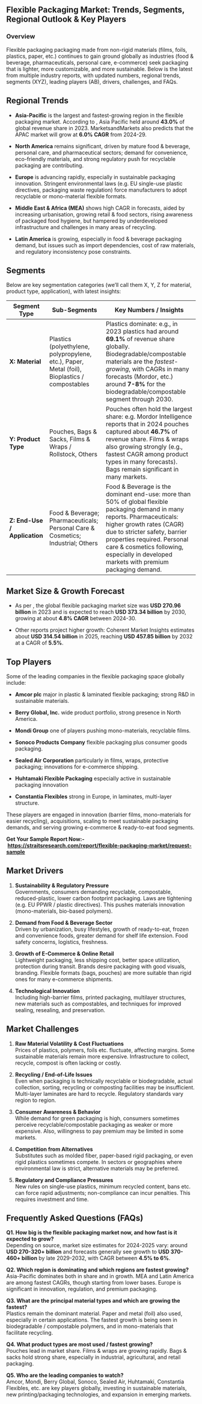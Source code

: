 <h2 data-start="267" data-end="345">Flexible Packaging Market: Trends, Segments, Regional Outlook &amp; Key Players</h2>
<h3 data-start="347" data-end="359"><strong data-start="347" data-end="359">Overview</strong></h3>
<p data-start="361" data-end="1118">Flexible packaging packaging made from non-rigid materials (films, foils, plastics, paper, etc.) continues to gain ground globally as industries (food &amp; beverage, pharmaceuticals, personal care, e-commerce) seek packaging that is lighter, more customizable, and more sustainable. Below is the latest from multiple industry reports, with updated numbers, regional trends, segments (XYZ), leading players (AB), drivers, challenges, and FAQs.&nbsp;</p>
<h2 data-start="1125" data-end="1143">Regional Trends</h2>
<ul data-start="1145" data-end="2615">
<li data-start="1145" data-end="1514">
<p data-start="1147" data-end="1514"><strong data-start="1147" data-end="1163">Asia-Pacific</strong> is the largest and fastest-growing region in the flexible packaging market. According to , Asia Pacific held around <strong data-start="1299" data-end="1308">43.0%</strong> of global revenue share in 2023.   MarketsandMarkets also predicts that the APAC market will grow at <strong data-start="1447" data-end="1460">6.0% CAGR</strong> from 2024-29.</p>
</li>
<li data-start="1515" data-end="1790">
<p data-start="1517" data-end="1790"><strong data-start="1517" data-end="1534">North America</strong> remains significant, driven by mature food &amp; beverage, personal care, and pharmaceutical sectors; demand for convenience, eco-friendly materials, and strong regulatory push for recyclable packaging are contributing.</p>
</li>
<li data-start="1791" data-end="2085">
<p data-start="1793" data-end="2085"><strong data-start="1793" data-end="1803">Europe</strong> is advancing rapidly, especially in sustainable packaging innovation. Stringent environmental laws (e.g. EU single-use plastic directives, packaging waste regulation) force manufacturers to adopt recyclable or mono-material flexible formats.&nbsp;</p>
</li>
<li data-start="2086" data-end="2385">
<p data-start="2088" data-end="2385"><strong data-start="2088" data-end="2118">Middle East &amp; Africa (MEA)</strong> shows high CAGR in forecasts, aided by increasing urbanisation, growing retail &amp; food sectors, rising awareness of packaged food hygiene, but hampered by underdeveloped infrastructure and challenges in many areas of recycling.</p>
</li>
<li data-start="2386" data-end="2615">
<p data-start="2388" data-end="2615"><strong data-start="2388" data-end="2405">Latin America</strong> is growing, especially in food &amp; beverage packaging demand, but issues such as import dependencies, cost of raw materials, and regulatory inconsistency pose constraints.&nbsp;</p>
</li>
</ul>
<h2 data-start="2622" data-end="2639">Segments&nbsp;</h2>
<p data-start="2641" data-end="2767">Below are key segmentation categories (we&rsquo;ll call them X, Y, Z for material, product type, application), with latest insights:</p>
<div class="_tableContainer_1rjym_1">
<div class="group _tableWrapper_1rjym_13 flex w-fit flex-col-reverse" tabindex="-1">
<table class="w-fit min-w-(--thread-content-width)" data-start="2769" data-end="4238">
<thead data-start="2769" data-end="2825">
<tr data-start="2769" data-end="2825">
<th data-start="2769" data-end="2784" data-col-size="sm">Segment Type</th>
<th data-start="2784" data-end="2799" data-col-size="md">Sub-Segments</th>
<th data-start="2799" data-end="2825" data-col-size="xl">Key Numbers / Insights</th>
</tr>
</thead>
<tbody data-start="2840" data-end="4238">
<tr data-start="2840" data-end="3303">
<td data-start="2840" data-end="2858" data-col-size="sm"><strong data-start="2842" data-end="2857">X: Material</strong></td>
<td data-start="2858" data-end="2954" data-col-size="md">Plastics (polyethylene, polypropylene, etc.), Paper, Metal (foil), Bioplastics / compostables</td>
<td data-col-size="xl" data-start="2954" data-end="3303">Plastics dominate: e.g., in 2023 plastics had around <strong data-start="3009" data-end="3018">69.1%</strong> of revenue share globally.   Biodegradable/compostable materials are the <em data-start="3128" data-end="3145">fastest-growing</em>, with CAGRs in many forecasts (Mordor, etc.) around <strong data-start="3198" data-end="3207"> 7-8%</strong> for the biodegradable/compostable segment through 2030.</td>
</tr>
<tr data-start="3304" data-end="3736">
<td data-start="3304" data-end="3326" data-col-size="sm"><strong data-start="3306" data-end="3325">Y: Product Type</strong></td>
<td data-start="3326" data-end="3385" data-col-size="md">Pouches, Bags &amp; Sacks, Films &amp; Wraps / Rollstock, Others</td>
<td data-start="3385" data-end="3736" data-col-size="xl">Pouches often hold the largest share: e.g. Mordor Intelligence reports that in 2024 pouches captured about <strong data-start="3494" data-end="3503">46.7%</strong> of revenue share.&nbsp;Films &amp; wraps also growing strongly (e.g., fastest CAGR among product types in many forecasts). Bags remain significant in many markets.</td>
</tr>
<tr data-start="3737" data-end="4238">
<td data-start="3737" data-end="3768" data-col-size="sm"><strong data-start="3739" data-end="3767">Z: End-Use / Application</strong></td>
<td data-col-size="md" data-start="3768" data-end="3850">Food &amp; Beverage; Pharmaceuticals; Personal Care &amp; Cosmetics; Industrial; Others</td>
<td data-col-size="xl" data-start="3850" data-end="4238">Food &amp; Beverage is the dominant end-use: more than 50% of global flexible packaging demand in many reports.  Pharmaceuticals: higher growth rates (CAGR) due to stricter safety, barrier properties required. Personal care &amp; cosmetics following, especially in developed markets with premium packaging demand.</td>
</tr>
</tbody>
</table>
</div>
</div>
<h2 data-start="4245" data-end="4277">Market Size &amp; Growth Forecast</h2>
<ul data-start="4279" data-end="4913">
<li data-start="4279" data-end="4534">
<p data-start="4281" data-end="4534">As per , the global flexible packaging market size was <strong data-start="4356" data-end="4378">USD 270.96 billion</strong> in 2023 and is expected to reach <strong data-start="4413" data-end="4435">USD 373.34 billion</strong> by 2030, growing at about <strong data-start="4462" data-end="4475">4.8% CAGR</strong> between 2024-30. </p>
</li>
<li data-start="4535" data-end="4751">
<p data-start="4537" data-end="4751">Other reports project higher growth: Coherent Market Insights estimates about <strong data-start="4615" data-end="4637">USD 314.54 billion</strong> in 2025, reaching <strong data-start="4656" data-end="4678">USD 457.85 billion</strong> by 2032 at a CAGR of <strong data-start="4700" data-end="4708">5.5%</strong>.&nbsp;</p>
</li>
</ul>
<h2 data-start="4920" data-end="4939">Top Players&nbsp;</h2>
<p data-start="4941" data-end="5020">Some of the leading companies in the flexible packaging space globally include:</p>
<ul data-start="5022" data-end="5958">
<li data-start="5022" data-end="5167">
<p data-start="5024" data-end="5167"><strong data-start="5024" data-end="5037">Amcor plc</strong> major in plastic &amp; laminated flexible packaging; strong R&amp;D in sustainable materials.</p>
</li>
<li data-start="5168" data-end="5294">
<p data-start="5170" data-end="5294"><strong data-start="5170" data-end="5192">Berry Global, Inc.</strong> wide product portfolio, strong presence in North America.</p>
</li>
<li data-start="5295" data-end="5413">
<p data-start="5297" data-end="5413"><strong data-start="5297" data-end="5312">Mondi Group</strong> one of players pushing mono-materials, recyclable films.</p>
</li>
<li data-start="5414" data-end="5537">
<p data-start="5416" data-end="5537"><strong data-start="5416" data-end="5443">Sonoco Products Company</strong> flexible packaging plus consumer goods packaging.&nbsp;</p>
</li>
<li data-start="5538" data-end="5699">
<p data-start="5540" data-end="5699"><strong data-start="5540" data-end="5566">Sealed Air Corporation</strong> particularly in films, wraps, protective packaging; innovations for e-commerce shipping.</p>
</li>
<li data-start="5700" data-end="5833">
<p data-start="5702" data-end="5833"><strong data-start="5702" data-end="5734">Huhtamaki Flexible Packaging</strong> especially active in sustainable packaging innovation</p>
</li>
<li data-start="5834" data-end="5958">
<p data-start="5836" data-end="5958"><strong data-start="5836" data-end="5860">Constantia Flexibles</strong> strong in Europe, in laminates, multi-layer structure.</p>
</li>
</ul>
<p data-start="5960" data-end="6175">These players are engaged in innovation (barrier films, mono-materials for easier recycling), acquisitions, scaling to meet sustainable packaging demands, and serving growing e-commerce &amp; ready-to-eat food segments.</p>
<p data-start="5960" data-end="6175"><strong>Get Your Sample Report Now:-&nbsp;<a href="https://straitsresearch.com/report/flexible-packaging-market/request-sample">https://straitsresearch.com/report/flexible-packaging-market/request-sample</a>&nbsp;</strong></p>
<h2 data-start="6182" data-end="6199">Market Drivers</h2>
<ol data-start="6201" data-end="7383">
<li data-start="6201" data-end="6526">
<p data-start="6204" data-end="6526"><strong data-start="6204" data-end="6244">Sustainability &amp; Regulatory Pressure</strong><br data-start="6244" data-end="6247" /> Governments, consumers demanding recyclable, compostable, reduced-plastic, lower carbon footprint packaging. Laws are tightening (e.g. EU PPWR / plastic directives). This pushes materials innovation (mono-materials, bio-based polymers).&nbsp;</p>
</li>
<li data-start="6528" data-end="6794">
<p data-start="6531" data-end="6794"><strong data-start="6531" data-end="6569">Demand from Food &amp; Beverage Sector</strong><br data-start="6569" data-end="6572" /> Driven by urbanization, busy lifestyles, growth of ready-to-eat, frozen and convenience foods, greater demand for shelf life extension. Food safety concerns, logistics, freshness.&nbsp;</p>
</li>
<li data-start="6796" data-end="7131">
<p data-start="6799" data-end="7131"><strong data-start="6799" data-end="6839">Growth of E-Commerce &amp; Online Retail</strong><br data-start="6839" data-end="6842" /> Lightweight packaging, less shipping cost, better space utilization, protection during transit. Brands desire packaging with good visuals, branding. Flexible formats (bags, pouches) are more suitable than rigid ones for many e-commerce shipments.&nbsp;</p>
</li>
<li data-start="7133" data-end="7383">
<p data-start="7136" data-end="7383"><strong data-start="7136" data-end="7164">Technological Innovation</strong><br data-start="7164" data-end="7167" /> Including high-barrier films, printed packaging, multilayer structures, new materials such as compostables, and techniques for improved sealing, resealing, and preservation.</p>
</li>
</ol>
<h2 data-start="7390" data-end="7410">Market Challenges</h2>
<ol data-start="7412" data-end="8650">
<li data-start="7412" data-end="7660">
<p data-start="7415" data-end="7660"><strong data-start="7415" data-end="7462">Raw Material Volatility &amp; Cost Fluctuations</strong><br data-start="7462" data-end="7465" /> Prices of plastics, polymers, foils etc. fluctuate, affecting margins. Some sustainable materials remain more expensive. Infrastructure to collect, recycle, compost is often lacking or costly.</p>
</li>
<li data-start="7662" data-end="7941">
<p data-start="7665" data-end="7941"><strong data-start="7665" data-end="7699">Recycling / End-of-Life Issues</strong><br data-start="7699" data-end="7702" /> Even when packaging is technically recyclable or biodegradable, actual collection, sorting, recycling or composting facilities may be insufficient. Multi-layer laminates are hard to recycle. Regulatory standards vary region to region.</p>
</li>
<li data-start="7943" data-end="8182">
<p data-start="7946" data-end="8182"><strong data-start="7946" data-end="7979">Consumer Awareness &amp; Behavior</strong><br data-start="7979" data-end="7982" /> While demand for green packaging is high, consumers sometimes perceive recyclable/compostable packaging as weaker or more expensive. Also, willingness to pay premium may be limited in some markets.</p>
</li>
<li data-start="8184" data-end="8431">
<p data-start="8187" data-end="8431"><strong data-start="8187" data-end="8220">Competition from Alternatives</strong><br data-start="8220" data-end="8223" /> Substitutes such as molded fiber, paper-based rigid packaging, or even rigid plastics sometimes compete. In sectors or geographies where environmental law is strict, alternative materials may be preferred.</p>
</li>
<li data-start="8433" data-end="8650">
<p data-start="8436" data-end="8650"><strong data-start="8436" data-end="8475">Regulatory and Compliance Pressures</strong><br data-start="8475" data-end="8478" /> New rules on single-use plastics, minimum recycled content, bans etc. can force rapid adjustments; non-compliance can incur penalties. This requires investment and time.</p>
</li>
</ol>
<h2 data-start="8657" data-end="8693">Frequently Asked Questions (FAQs)</h2>
<p data-start="8695" data-end="9042"><strong data-start="8695" data-end="8785">Q1. How big is the flexible packaging market now, and how fast is it expected to grow?</strong><br data-start="8785" data-end="8788" /> Depending on source, market size estimates for 2024-2025 vary: around <strong data-start="8858" data-end="8882">USD 270-320+ billion</strong> and forecasts generally see growth to <strong data-start="8923" data-end="8947">USD 370-460+ billion</strong> by late 2029-2032, with CAGR between <strong data-start="8985" data-end="9001"> 4.5% to 6%</strong>.</p>
<p data-start="9044" data-end="9364"><strong data-start="9044" data-end="9117">Q2. Which region is dominating and which regions are fastest growing?</strong><br data-start="9117" data-end="9120" /> Asia-Pacific dominates both in share and in growth. MEA and Latin America are among fastest CAGRs, though starting from lower bases. Europe is significant in innovation, regulation, and premium packaging.&nbsp;</p>
<p data-start="9366" data-end="9720"><strong data-start="9366" data-end="9446">Q3. What are the principal material types and which are growing the fastest?</strong><br data-start="9446" data-end="9449" /> Plastics remain the dominant material. Paper and metal (foil) also used, especially in certain applications. The fastest growth is being seen in biodegradable / compostable polymers, and in mono-materials that facilitate recycling.&nbsp;</p>
<p data-start="9722" data-end="9982"><strong data-start="9722" data-end="9781">Q4. What product types are most used / fastest growing?</strong><br data-start="9781" data-end="9784" /> Pouches lead in market share. Films &amp; wraps are growing rapidly. Bags &amp; sacks hold strong share, especially in industrial, agricultural, and retail packaging.</p>
<p data-start="9984" data-end="10293"><strong data-start="9984" data-end="10031">Q5. Who are the leading companies to watch?</strong><br data-start="10031" data-end="10034" /> Amcor, Mondi, Berry Global, Sonoco, Sealed Air, Huhtamaki, Constantia Flexibles, etc. are key players globally, investing in sustainable materials, new printing/packaging technologies, and expansion in emerging markets.</p>
